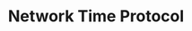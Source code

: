 ---
title: Network Time Protocol
logo: ntp.png
projectUrl: https://www.ntp.org/
linkText: "https://www.ntp.org/"
description: "(NTP) is a networking protocol for clock synchronization between computer systems over packet-switched, variable-latency data networks."
awarded: true # in process
fund: "FOSS Fund #4"
---